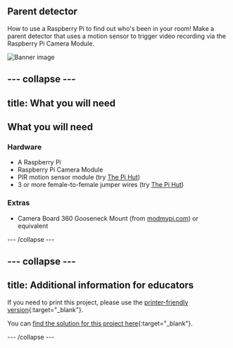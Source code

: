 ## Parent detector

How to use a Raspberry Pi to find out who's been in your room! Make a parent detector that uses a motion sensor to trigger video recording via the Raspberry Pi Camera Module.

![Banner image](images/banner.png)

--- collapse ---
---
title: What you will need
---
## What you will need

### Hardware
- A Raspberry Pi
- Raspberry Pi Camera Module
- PIR motion sensor module (try [The Pi Hut](https://thepihut.com/products/pir-motion-sensor-module))
- 3 or more female-to-female jumper wires (try [The Pi Hut](https://thepihut.com/products/adafruit-premium-female-female-jumper-wires-20-x-6-150mm))

### Extras

- Camera Board 360 Gooseneck Mount (from [modmypi.com](https://www.modmypi.com/raspberry-pi/camera/camera-cases/camera-board-360-gooseneck-mount)) or equivalent

--- /collapse ---

--- collapse ---
---
title: Additional information for educators
---

If you need to print this project, please use the [printer-friendly version](https://projects.raspberrypi.org/en/projects/parent-detector/print){:target="_blank"}.

You can [find the solution for this project here](http://rpf.io/p/en/parent-detector-get){:target="_blank"}.

--- /collapse ---

